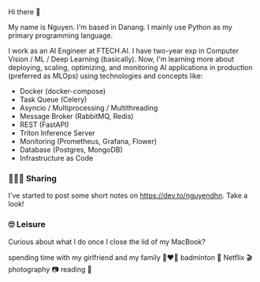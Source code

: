 ### 
Hi there 👋

<!--
**nguyen-dhn/nguyen-dhn** is a ✨ _special_ ✨ repository because its `README.md` (this file) appears on your GitHub profile.

Here are some ideas to get you started:

- 🔭 I’m currently working on ...
- 🌱 I’m currently learning ...
- 👯 I’m looking to collaborate on ...
- 🤔 I’m looking for help with ...
- 💬 Ask me about ...
- 📫 How to reach me: ...
- 😄 Pronouns: ...
- ⚡ Fun fact: ...
-->


My name is Nguyen. I'm based in Danang. I mainly use Python as my primary programming language.

I work as an AI Engineer at FTECH.AI. I have two-year exp in Computer Vision / ML / Deep Learning (basically). Now, I'm learning more about deploying, scaling, optimizing, and monitoring AI applications in production (preferred as MLOps) using technologies and concepts like:

- Docker (docker-compose)
- Task Queue (Celery)
- Asyncio / Multiprocessing / Multithreading
- Message Broker (RabbitMQ, Redis)
- REST (FastAPI)
- Triton Inference Server
- Monitoring (Prometheus, Grafana, Flower)
- Database (Postgres, MongoDB) 
- Infrastructure as Code

### 🙋🏻‍♂️ Sharing
I've started to post some short notes on https://dev.to/nguyendhn. Take a look!

### 🙄 Leisure
Curious about what I do once I close the lid of my MacBook?

spending time with my girlfriend and my family 👩‍❤️‍👨
badminton 🏸
Netflix 🎬
photography 📷
reading 📕
